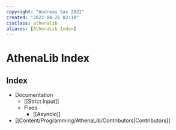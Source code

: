 ```yaml
---
copyright: "Andreas Sas 2022"
created: "2022-04-26 02:10"
cssclass: athenalib
aliases: [AthenaLib Index]
---
```

# AthenaLib Index

## Index
- Documentation
    - [[Strict Input]]
    - Fixes
        -  [[Asyncio]]
- [[Content/Programming/AthenaLib/Contributors|Contributors]]